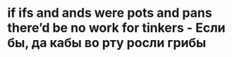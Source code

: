 # if ifs and ands were pots and pans there’d be no work for tinkers - Если бы, да кабы во рту росли грибы

